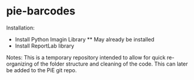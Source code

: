 pie-barcodes
============

Installation:
* Install Python Imagin Library
** May already be installed
* Install ReportLab library

Notes:
This is a temporary repository intended to allow for quick re-organizing of the folder structure and cleaning of the code. This can later be added to the PiE git repo.
